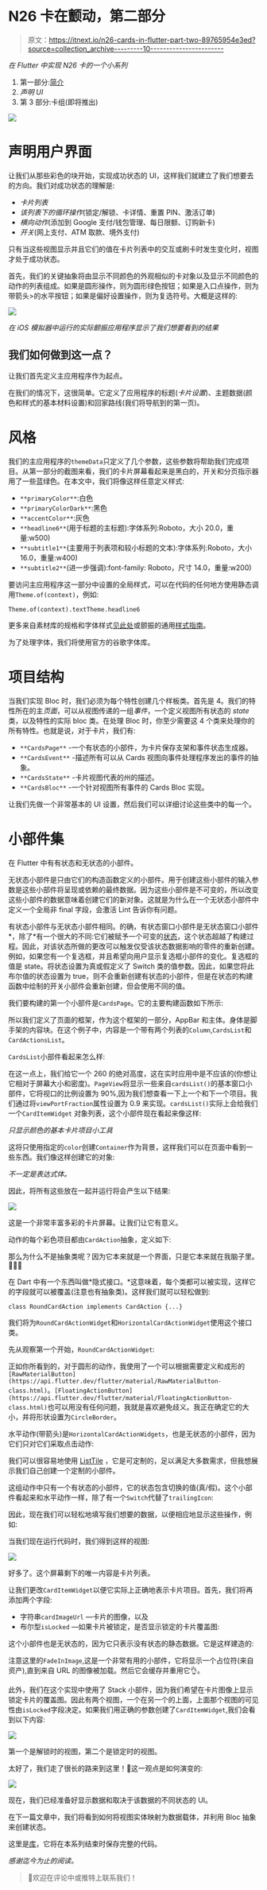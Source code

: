 # N26 卡在颤动，第二部分

> 原文：<https://itnext.io/n26-cards-in-flutter-part-two-89765954e3ed?source=collection_archive---------10----------------------->

*在 Flutter 中实现 N26 卡的一个小系列*

1.  第一部分:[简介](https://link.medium.com/KGYQADmxv7)
2.  *声明 UI*
3.  第 3 部分:卡组(即将推出)

![](img/4fbbd32b489732738d219475f250ec8e.png)

# 声明用户界面

让我们从那些彩色的块开始，实现成功状态的 UI，这样我们就建立了我们想要去的方向。我们对成功状态的理解是:

*   *卡片列表*
*   *该列表下的循环操作*(锁定/解锁、卡详情、重置 PIN、激活订单)
*   *横向动作*(添加到 Google 支付/钱包管理、每日限额、订购新卡)
*   *开关*(网上支付、ATM 取款、境外支付)

只有当这些视图显示并且它们的值在卡片列表中的交互或刷卡时发生变化时，视图才处于成功状态。

首先，我们的关键抽象将由显示不同颜色的外观相似的卡对象以及显示不同颜色的动作的列表组成。如果是圆形操作，则为圆形绿色按钮；如果是入口点操作，则为带箭头>的水平按钮；如果是偏好设置操作，则为复选符号。大概是这样的:

![](img/47c8c0f55deba60048c92459b30c7892.png)

*在 iOS 模拟器中运行的实际颤振应用程序显示了我们想要看到的结果*

## 我们如何做到这一点？

让我们首先定义主应用程序作为起点。

在我们的情况下，这很简单。它定义了应用程序的标题(*卡片设置*)、主题数据(颜色和样式的基本材料设置)和回家路线(我们将导航到的第一页)。

# 风格

我们的主应用程序的`themeData`只定义了几个参数，这些参数将帮助我们完成项目。从第一部分的截图来看，我们的卡片屏幕看起来是黑白的，开关和分页指示器用了一些蓝绿色。在本文中，我们将像这样任意定义样式:

*   `**primaryColor**`:白色
*   `**primaryColorDark**`:黑色
*   `**accentColor**`:灰色
*   `**headline6**`(用于标题的主标题):字体系列:Roboto，大小 20.0，重量:w500)
*   `**subtitle1**`(主要用于列表项和较小标题的文本):字体系列:Roboto，大小 16.0，重量:w400)
*   `**subtitle2**`(进一步强调):font-family: Roboto，尺寸 14.0，重量:w200)

要访问主应用程序这一部分中设置的全局样式，可以在代码的任何地方使用静态调用`Theme.of(context)`，例如:

`Theme.of(context).textTheme.headline6`

更多来自素材库的规格和字体样式[见此处](https://api.flutter.dev/flutter/material/TextTheme-class.html)或颤振的通用[样式指南](https://flutter.dev/docs/cookbook/design/themes)。

为了处理字体，我们将使用官方的谷歌字体库。

# 项目结构

当我们实现 Bloc 时，我们必须为每个特性创建几个样板类。首先是 4。我们的特性所在的主*页面*，可以从视图传递的一组*事件*，一个定义视图所有状态的 *state* 类，以及特性的实际 bloc 类。在处理 Bloc 时，你至少需要这 4 个类来处理你的所有特性。也就是说，对于卡片，我们有:

*   `**CardsPage**` -一个有状态的小部件，为卡片保存支架和事件状态生成器。
*   `**CardsEvent**` -描述所有可以从 Cards 视图向事件处理程序发出的事件的抽象。
*   `**CardsState**` -卡片视图代表的州的描述。
*   `**CardsBloc**` -一个针对视图所有事件的 Cards Bloc 实现。

让我们先做一个非常基本的 UI 设置，然后我们可以详细讨论这些类中的每一个。

# 小部件集

在 Flutter 中有有状态和无状态的小部件。

无状态小部件是只由它们的构造函数定义的小部件。用于创建这些小部件的输入参数是这些小部件将呈现或依赖的最终数据。因为这些小部件是不可变的，所以改变这些小部件的数据意味着创建它们的新对象。这就是为什么在一个无状态小部件中定义一个全局非 final 字段，会激活 Lint 告诉你有问题。

有状态小部件与无状态小部件相同。的确，有状态窗口小部件是无状态窗口小部件*，除了*有一个很大的不同:它们被赋予一个可变的[状态](https://api.flutter.dev/flutter/widgets/State-class.html)，这个状态超越了构建过程。因此，对该状态所做的更改可以触发仅受该状态数据影响的零件的重新创建。例如，如果您有一个复选框，并且希望向用户显示复选框小部件的变化。复选框的值是 state。将状态设置为真或假定义了 Switch 类的值参数。因此，如果您将此布尔值的状态设置为 true，则不会重新创建有状态的小部件，但是在状态的构建函数中绘制的开关小部件会重新创建，但会使用不同的值。

我们要构建的第一个小部件是`CardsPage`。它的主要构建函数如下所示:

所以我们定义了页面的框架，作为这个框架的一部分，AppBar 和主体。身体是脚手架的内容块。在这个例子中，内容是一个带有两个列表的`Column`,`CardsList`和`CardActionsList`。

`CardsList`小部件看起来怎么样:

在这一点上，我们给它一个 260 的绝对高度，这在实时应用中是不应该的(你想让它相对于屏幕大小和密度)。`PageView`将显示一些来自`cardsList()`的基本窗口小部件，它将视口的比例设置为 90%,因为我们想查看一下上一个和下一个项目。我们通过将`viewPortFraction`属性设置为 0.9 来实现。`cardsList()`实际上会给我们一个`CardItemWidget` 对象列表，这个小部件现在看起来像这样:

*只显示颜色的基本卡片项目小工具*

这将只使用指定的`color`创建`Container`作为背景，这样我们可以在页面中看到一些东西。我们像这样创建它的对象:

*不一定是表达式体。*

因此，将所有这些放在一起并运行将会产生以下结果:

![](img/a97527b4a6e077846ee7b4b600a80f87.png)

这是一个非常丰富多彩的卡片屏幕。让我们让它有意义。

动作的每个彩色项目都由`CardAction`抽象，定义如下:

那么为什么不是抽象类呢？因为它本来就是一个界面，只是它本来就在我脑子里。🤷🏼‍♂️

在 Dart 中有一个东西叫做*隐式接口。*这意味着，每个类都可以被实现，这样它的字段就可以被覆盖(注意也有抽象类)。这样我们就可以轻松做到:

`class RoundCardAction implements CardAction {...}`

我们将为`RoundCardActionWidget`和`HorizontalCardActionWidget`使用这个接口类。

先从观察第一个开始，`RoundCardActionWidget`:

正如你所看到的，对于圆形的动作，我使用了一个可以根据需要定义和成形的`[RawMaterialButton](https://api.flutter.dev/flutter/material/RawMaterialButton-class.html)`。`[FloatingActionButton](https://api.flutter.dev/flutter/material/FloatingActionButton-class.html)`也可以用没有任何问题，我就是喜欢避免歧义。我正在确定它的大小，并将形状设置为`CircleBorder`。

水平动作(带箭头)是`HorizontalCardActionWidgets`，也是无状态的小部件，因为它们只对它们采取点击动作:

我们可以很容易地使用 [ListTile](https://api.flutter.dev/flutter/material/ListTile-class.html) ，它是可定制的，足以满足大多数需求，但我想展示我们自己创建一个定制的小部件。

这组动作中只有一个有状态的小部件，它的状态包含切换的值(真/假)。这个小部件看起来和水平动作一样，除了有一个`Switch`代替了`trailingIcon`:

因此，现在我们可以轻松地填写我们想要的数据，以便相应地显示这些操作，例如:

当我们现在运行代码时，我们得到这样的视图:

![](img/d9edfdaebd499e84ad2481a68afb1b33.png)

好多了。这个屏幕剩下的唯一内容是卡片列表。

让我们更改`CardItemWidget`以便它实际上正确地表示卡片项目。首先，我们将再添加两个字段:

*   字符串`cardImageUrl` —卡片的图像，以及
*   布尔型`isLocked` —如果卡片被锁定，是否显示锁定的卡片覆盖图:

这个小部件也是无状态的，因为它只表示没有状态的静态数据。它是这样建造的:

注意这里的`FadeInImage`,这是一个非常有用的小部件，它将显示一个占位符(来自资产),直到来自 URL 的图像被加载。然后它会缓存并重用它👌。

此外，我们在这个实现中使用了 Stack 小部件，因为我们希望在卡片图像上显示锁定卡片的覆盖图。因此有两个视图，一个在另一个的上面，上面那个视图的可见性由`isLocked`字段决定。如果我们用正确的参数创建了`CardItemWidget`,我们会看到以下内容:

![](img/80b71378bff6e7c105942ed860e4eb8d.png)

第一个是解锁时的视图，第二个是锁定时的视图。

太好了，我们走了很长的路来到这里！🦕这一观点是如何演变的:

![](img/60a731690b99c698ee5e42be0c8c7905.png)

现在，我们已经准备好显示数据和取决于该数据的不同状态的 UI。

在下一篇文章中，我们将看到如何将视图实体映射为数据载体，并利用 Bloc 抽象来创建状态。

这里是[库](http://github.com/abalalovski/n26-cards-flutter)，它将在本系列结束时保存完整的代码。

*感谢迄今为止的阅读。*

> 💙欢迎在评论中或推特上联系我们！